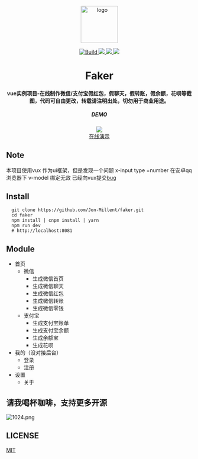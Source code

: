 <p align="center">
  <img alt="logo" src="https://vuejs.org/images/logo.png" width="100" max-width="100%">
</p>

<p align="center">
  
  <a href="https://travis-ci.org/Jon-Millent/faker" title="Build">
    <img src="https://travis-ci.org/Jon-Millent/faker.svg?branch=master" alt="Build">
  </a>
  <a href="https://opensource.org/licenses/mit-license.php">
    <img src="https://badges.frapsoft.com/os/mit/mit.svg?v=103">
  </a>
  <a href="#">
    <img src="https://img.shields.io/github/package-json/v/jon-millent/faker.svg">
  </a>
  <a href="#">
    <img src="https://badges.frapsoft.com/os/v3/open-source.svg?v=103">
  </a>
  
</p>

<h1 align="center">
Faker
</h1>

<h4 align="center">
vue实例项目-在线制作微信/支付宝假红包，假聊天，假转账，假余额，花呗等截图，代码可自由更改，转载请注明出处，切勿用于商业用途。
</h4>

<h5 align="center">
DEMO
</h5>

<div align="center">
  <img src="https://qr.api.cli.im/qr?data=https%253A%252F%252Fshow.verydog.cn%252Fhongbao&level=H&transparent=false&bgcolor=%23ffffff&forecolor=%23000000&blockpixel=12&marginblock=1&logourl=&size=260&kid=cliim&key=1839ade32ae89ad32f34a3094d08cda9">

</div>
<div align="center">
  <a href="https://show.verydog.cn/hongbao">在线演示</a>
</div>  

## Note
本项目使用vux 作为ui框架，但是发现一个问题 x-input type =number 在安卓qq浏览器下 v-model 绑定无效 已经向vux提交<a href="https://github.com/airyland/vux/issues/2960">bug</a>

## Install
```
  git clone https://github.com/Jon-Millent/faker.git
  cd faker
  npm install | cnpm install | yarn
  npm run dev
  # http://localhost:8081
```
## Module
* 首页
  * 微信
    * 生成微信首页
    * 生成微信聊天
    * 生成微信红包
    * 生成微信转账
    * 生成微信零钱
  * 支付宝
    * 生成支付宝账单
    * 生成支付宝余额
    * 生成余额宝
    * 生成花呗
* 我的（没对接后台）
  * 登录
  * 注册
* 设置
  * 关于
  

## 请我喝杯咖啡，支持更多开源
![1024.png](https://i.loli.net/2018/07/25/5b57cb91a44a1.png)  

## LICENSE
<a href="http://opensource.org/licenses/MIT">MIT</a>
